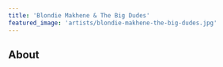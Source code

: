 ```yaml
---
title: 'Blondie Makhene & The Big Dudes'
featured_image: 'artists/blondie-makhene-the-big-dudes.jpg'
---
```


## About


